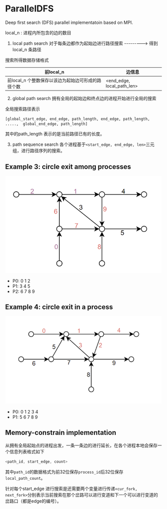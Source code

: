 # ParallelDFS
Deep first search (DFS) parallel implementatoin based on MPI.

local_n :   进程内所包含的边的数目

1. local path search
对于每条边都作为起始边进行路径搜索     --------->   得到local_n 条路径

搜索所得数据存储格式


|前local_n| 边信息|
|----|----|
|前local_n 个整数保存以该边为起始边可形成的路径个数|	<end_edge, local_path_len>|

2. global path search
拥有全局的起始边和终点边的进程开始进行全局的搜索

全局搜索路径表示
```
[global_start_edge, end_edge, path_length, end_edge, path_length, .....,  global_end_edge, path_length]
```
其中的path_length 表示的是当前路径已有的长度。

3. path sequence search
各个进程基于`<start_edge, end_edge, len>`三元组，进行路径序列的搜索。

## Example 3: circle exit among processes

![example3](./imgs/example3.png)

+ P0: 0 1 2
+ P1: 3 4 5
+ P2: 6 7 8 9


## Example 4: circle exit in a process

![example4](./imgs/example4.png)

+ P0: 0 1 2 3 4
+ P1: 5 6 7 8 9


## Memory-constrain implementation
从拥有全局起始点的进程出发，一条一条边的进行延长，在各个进程本地会保存一个信息列表格式如下
```c++
<path_id, start_edge, count>
```
其中`path_id`的数据格式为前32位保存`process_id`后32位保存`local_path_count`。

针对每个start_edge 进行搜索是还需要两个变量进行传递`<cur_fork, next_fork>`分别表示当前搜索在那个岔路可以进行变道和下一个可以进行变道的岔路口（都是edge的编号）。
